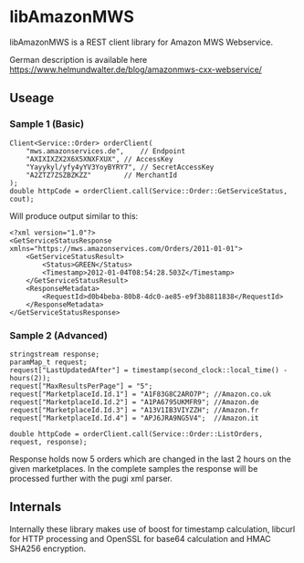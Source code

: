 libAmazonMWS
===========

libAmazonMWS is a REST client library for Amazon MWS Webservice.

German description is available here https://www.helmundwalter.de/blog/amazonmws-cxx-webservice/

Useage
------

### Sample 1 (Basic)

    Client<Service::Order> orderClient(
        "mws.amazonservices.de",	// Endpoint
        "AXIXIXZX2X6X5XNXFXUX",	// AccessKey
        "Yayykyl/yfy4yYV3YoyBYRY7",	// SecretAccessKey
        "A2ZTZ7ZSZBZKZZ"		// MerchantId
    );
    double httpCode = orderClient.call(Service::Order::GetServiceStatus, cout);

Will produce output similar to this:

    <?xml version="1.0"?>
    <GetServiceStatusResponse xmlns="https://mws.amazonservices.com/Orders/2011-01-01">
        <GetServiceStatusResult>
            <Status>GREEN</Status>
            <Timestamp>2012-01-04T08:54:28.503Z</Timestamp>
        </GetServiceStatusResult>
        <ResponseMetadata>
            <RequestId>d0b4beba-80b8-4dc0-ae85-e9f3b8811838</RequestId>
        </ResponseMetadata>
    </GetServiceStatusResponse>

### Sample 2 (Advanced)

    stringstream response;
    paramMap_t request;
    request["LastUpdatedAfter"] = timestamp(second_clock::local_time() - hours(2));
    request["MaxResultsPerPage"] = "5";
    request["MarketplaceId.Id.1"] = "A1F83G8C2ARO7P"; //Amazon.co.uk
    request["MarketplaceId.Id.2"] = "A1PA6795UKMFR9"; //Amazon.de
    request["MarketplaceId.Id.3"] = "A13V1IB3VIYZZH"; //Amazon.fr
    request["MarketplaceId.Id.4"] = "APJ6JRA9NG5V4";  //Amazon.it

    double httpCode = orderClient.call(Service::Order::ListOrders, request, response);

Response holds now 5 orders which are changed in the last 2 hours on the given marketplaces.
In the complete samples the response will be processed further with the pugi xml parser.

Internals
---------

Internally these library makes use of boost for timestamp calculation, libcurl for HTTP processing
and OpenSSL for base64 calculation and HMAC SHA256 encryption.